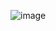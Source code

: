 ![image](https://user-images.githubusercontent.com/71330526/162556199-2b00a304-52e5-48e6-8926-ab6530767278.png)
